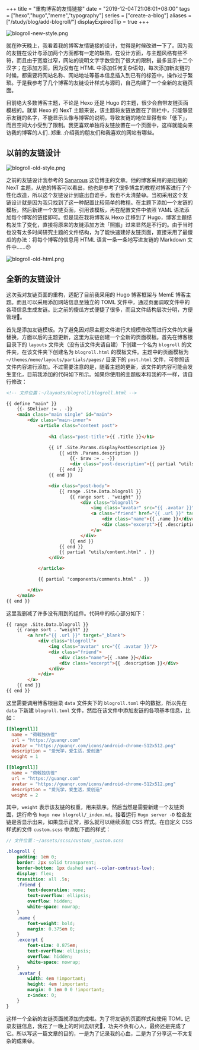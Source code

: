 +++
title = "重构博客的友情链接"
date = "2019-12-04T21:08:01+08:00"
tags = ["hexo","hugo","meme","typography"]
series = ["create-a-blog"]
aliases = ["/study/blog/add-blogroll/"]
displayExpiredTip = true
+++

![blogroll-new-style.png](/images/blogroll-new-style.png "全新的友链设计")

就在昨天晚上，我看着我的博客友情链接的设计，觉得是时候改进一下了。因为我的友链在设计与添加两个方面都有一定的缺陷，在设计方面，与主题风格有些不符，而且由于宽度过窄，网站的说明文字字数受到了很大的限制，最多显示十二个汉字；在添加方面，因为没有在 HTML 中添加任何复杂语句，每次添加新友链的时候，都需要将网站名称、网站地址等基本信息插入到已有的标签中，操作过于繁琐。于是我参考了几个博客的友链设计样式与源码，自己构建了一个全新的友链页面。

目前绝大多数博客主题，不论是 Hexo 还是 Hugo 的主题，很少会自带友链页面模板的。就拿 Hexo 的 NexT 主题来说，该主题将友链放置在了侧栏中，只能够显示友链的名字，不能显示头像与博客的说明，导致友链的地位显得有些「低下」，而且空间大小受到了限制。我更喜欢单独将友链放置在一个页面中，这样就能向来访我的博客的人们..郑重..介绍我的朋友们和我喜欢的网站有哪些。

## 以前的友链设计

![blogroll-old-style.png](/images/blogroll-old-style.png "以前的友链页面")

之前的友链设计我参考的 [Sanarous](https://bestzuo.cn/) 这位博主的文章。他的博客采用的是旧版的 NexT 主题，从他的博客可以看出，他也是参考了很多博主的教程对博客进行了个性化改造，所以这个友链设计到底出自谁手，我也不太清楚😅。当初采用这个友链设计就是因为我只找到了这一种配置比较简单的教程。在主题下添加一个友链的模板，然后新建一个友链页面，引用该模板，再在配置文件中依照 YAML 语法添加每个博客的链接即可。但是现在我将博客从 Hexo 迁移到了 Hugo，博客主题结构发生了变化，直接将原来的友链添加方法「照搬」过来显然是不行的。由于当时也没有太多时间研究主题的文件结构，为了能快速建好友链页面，直接采用了最傻瓜的办法：将每个博客的信息用 HTML 语言一条一条地写进友链的 Markdown 文件中……😕

![blogroll-old-html.png](/images/blogroll-old-html.png "采用最傻瓜的办法添加友链")

## 全新的友链设计

这次我对友链页面的重构，适配了目前我采用的 Hugo 博客框架与 MemE 博客主题。而且可以采用添加网站信息至独立的 TOML 文件中，通过页面调取文件中的各项信息生成友链。比之前的傻瓜方式便捷了很多，而且文件结构层次分明，方便管理🍻。

首先是添加友链模板。为了避免因对原主题文件进行大规模修改而进行文件的大量替换，方面以后的主题更新，这里为友链创建一个全新的页面模板。首先在博客根目录下的 `layouts` 文件夹（没有该文件夹请自建）下创建一个名为 `blogroll` 的文件夹，在该文件夹下创建名为 `blogroll.html` 的模板文件。主题中的页面模板为 `~/themes/meme/layouts/partials/pages/` 目录下的 `post.html` 文件，可参照该文件内容进行添加。不过需要注意的是，随着主题的更新，该文件的内容可能会发生变化，目前我添加的代码如下所示。如果你使用的主题版本和我的不一样，请自行修改：

```html
<!-- 文件位置：~/layouts/blogroll/blogroll.html -->

{{ define "main" }}
    {{- $Deliver := . -}}
    <main class="main single" id="main">
        <div class="main-inner">
            <article class="content post">
                
                <h1 class="post-title">{{ .Title }}</h1>

                {{ if .Site.Params.displayPostDescription }}
                    {{ with .Params.description }}
                        {{- $raw := . -}}
                        <div class="post-description">{{ partial "utils/markdownify.html" (dict "Deliver" $Deliver "raw" $raw "isContent" false) }}</div>
                    {{ end }}
                {{ end }}

                <div class="post-body">
                    {{ range .Site.Data.blogroll }}
                        {{ range sort . "weight" }}
                            <div class="blogroll">
                                <img class="avatar" src="{{ .avatar }}"/>
                                <a class="friend" href="{{ .url }}" target="_blank">
                                    <div class="name">{{ .name }}</div>
                                    <div class="excerpt">{{ .description }}</div>
                                </a>  
                            </div>
                        {{ end }}
                    {{ end }}
                    {{ partial "utils/content.html" . }}
                </div>

            </article>

            {{ partial "components/comments.html" . }}

        </div>
    </main>
{{ end }}
```

这里我删减了许多没有用到的组件。代码中的核心部分如下：

```html
{{ range .Site.Data.blogroll }}
    {{ range sort . "weight" }}
        <a href="{{ .url }}" target="_blank">
            <div class="blogroll">
                <img class="avatar" src="{{ .avatar }}"/>
                <div class="friend">
                    <div class="name">{{ .name }}</div>
                    <div class="excerpt">{{ .description }}</div>
                </div>
            </div>
        </a>
    {{ end }}
{{ end }}
```

这里需要调用博客根目录 `data` 文件夹下的 `blogroll.toml` 中的数据，所以先在 `data` 下新建 `blogroll.toml` 文件，然后在该文件中添加友链的各项基本信息，比如：

```toml
[[blogroll]]
  name = "荷戟独彷徨"
  url = "https://guanqr.com"
  avatar = "https://guanqr.com/icons/android-chrome-512x512.png"
  description = "爱光学，爱生活，爱创造"
  weight = 1

[[blogroll]]
  name = "荷戟独彷徨"
  url = "https://guanqr.com"
  avatar = "https://guanqr.com/icons/android-chrome-512x512.png"
  description = "爱光学，爱生活，爱创造"
  weight = 2
```

其中，`weight` 表示该友链的权重，用来排序。然后当然是需要新建一个友链页面，运行命令 `hugo new blogroll/_index.md`。接着运行 `Hugo server -D` 检查友链是否显示出来，如果显示正常，那么就可以继续添加 CSS 样式。在自定义 CSS 样式的文件 `custom.scss` 中添加下面的样式：

```scss
// 文件位置：~/assets/scss/custom/_custom.scss

.blogroll {
    padding: 1em 0;
    border: 2px solid transparent;
    border-bottom: 1px dashed var(--color-contrast-low);
    display: flex;
    transition: all .5s;
    .friend {
        text-decoration: none;
        text-overflow: ellipsis;
        overflow: hidden;
        white-space: nowrap;
    }
    .name {
        font-weight: bold;
        margin: 0.375em 0;  
    }
    .excerpt {
        font-size: 0.875em;
        text-overflow: ellipsis;
        overflow: hidden;
        white-space: nowrap;
    }
    .avatar {
        width: 4em !important;
        height: 4em !important;
        margin: 0 1em 0 0 !important;
        z-index: 0;
    }
}
```

这样一个全新的友链页面就添加完成啦。为了将友链的页面样式和使用 TOML 记录友链信息，我花了一晚上的时间去研究🧐，功夫不负有心人，最终还是完成了它。所以写这一篇文章的目的，一是为了记录我的心血，二是为了分享这一不太复杂的成果😆。